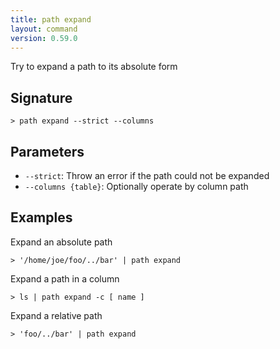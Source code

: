 ```yaml
---
title: path expand
layout: command
version: 0.59.0
---
```


Try to expand a path to its absolute form

## Signature

```> path expand --strict --columns```

## Parameters

 -  `--strict`: Throw an error if the path could not be expanded
 -  `--columns {table}`: Optionally operate by column path

## Examples

Expand an absolute path
```shell
> '/home/joe/foo/../bar' | path expand
```

Expand a path in a column
```shell
> ls | path expand -c [ name ]
```

Expand a relative path
```shell
> 'foo/../bar' | path expand
```
